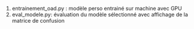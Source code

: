 1. entrainement_oad.py : modèle perso entrainé sur machine avec GPU
2. eval_modele.py: évaluation du modèle sélectionné avec affichage de la matrice de confusion
